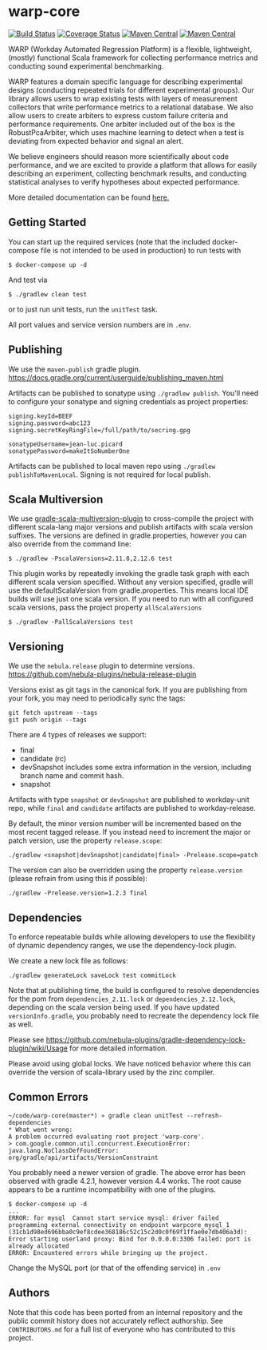 # warp-core

[![Build Status](https://travis-ci.org/Workday/warp-core.svg?branch=master)](https://travis-ci.org/Workday/warp-core)
[![Coverage Status](https://coveralls.io/repos/github/Workday/warp-core/badge.svg?branch=master)](https://coveralls.io/github/Workday/warp-core?branch=master)
[![Maven Central](https://maven-badges.herokuapp.com/maven-central/com.workday.warp/warp-core_2.11/badge.svg?subject=scala+2.11)](https://maven-badges.herokuapp.com/maven-central/com.workday.warp/warp-core_2.11)
[![Maven Central](https://maven-badges.herokuapp.com/maven-central/com.workday.warp/warp-core_2.12/badge.svg?subject=scala+2.12)](https://maven-badges.herokuapp.com/maven-central/com.workday.warp/warp-core_2.12)

WARP (Workday Automated Regression Platform) is a flexible, lightweight, (mostly) functional Scala framework for collecting performance metrics and conducting sound experimental benchmarking.

WARP features a domain specific language for describing experimental designs (conducting repeated trials for different experimental groups). Our library allows users to wrap existing tests with layers of measurement collectors that write performance metrics to a relational database. We also allow users to create arbiters to express custom failure criteria and performance requirements. One arbiter included out of the box is the RobustPcaArbiter, which uses machine learning to detect when a test is deviating from expected behavior and signal an alert.

We believe engineers should reason more scientifically about code performance, and we are excited to provide a platform that allows for easily describing an experiment, collecting benchmark results, and conducting statistical analyses to verify hypotheses about expected performance.

More detailed documentation can be found [here.](https://workday.github.io/warp-core)

## Getting Started
You can start up the required services (note that the included docker-compose file is not intended to be used in production) to run tests with
```
$ docker-compose up -d
```
And test via
```
$ ./gradlew clean test
```
or to just run unit tests, run the `unitTest` task.

All port values and service version numbers are in `.env`.


## Publishing
We use the `maven-publish` gradle plugin.
https://docs.gradle.org/current/userguide/publishing_maven.html

Artifacts can be published to sonatype using `./gradlew publish`.
You'll need to configure your sonatype and signing credentials as project properties:
```
signing.keyId=BEEF
signing.password=abc123
signing.secretKeyRingFile=/full/path/to/secring.gpg

sonatypeUsername=jean-luc.picard
sonatypePassword=makeItSoNumberOne
```
Artifacts can be published to local maven repo using `./gradlew publishToMavenLocal`. Signing is not required for local publish.

## Scala Multiversion
We use [gradle-scala-multiversion-plugin](https://github.com/ADTRAN/gradle-scala-multiversion-plugin)
to cross-compile the project with different scala-lang major versions and publish artifacts with scala version suffixes.
The versions are defined in gradle.properties, however you can also override from the command line:
```
$ ./gradlew -PscalaVersions=2.11.8,2.12.6 test
```
This plugin works by repeatedly invoking the gradle task graph with each different scala version specified.
Without any version specified, gradle will use the defaultScalaVersion from gradle.properties. This means local IDE builds
will use just one scala version. If you need to run with all configured scala versions, pass the project property `allScalaVersions`
```
$ ./gradlew -PallScalaVersions test
```


## Versioning
We use the `nebula.release` plugin to determine versions.
https://github.com/nebula-plugins/nebula-release-plugin

Versions exist as git tags in the canonical fork. If you are publishing from your fork, you may need to periodically
sync the tags:
```
git fetch upstream --tags
git push origin --tags
```

There are 4 types of releases we support:
  - final
  - candidate (rc)
  - devSnapshot includes some extra information in the version, including branch name and commit hash.
  - snapshot
  
Artifacts with type `snapshot` or `devSnapshot` are published to workday-unit repo, 
while `final` and `candidate` artifacts are published to workday-release.

By default, the minor version number will be incremented based on the most recent tagged release. If you instead need to
increment the major or patch version, use the property `release.scope`:
```
./gradlew <snapshot|devSnapshot|candidate|final> -Prelease.scope=patch
```

The version can also be overridden using the property `release.version` (please refrain from using this if possible):
```
./gradlew -Prelease.version=1.2.3 final
```


## Dependencies

To enforce repeatable builds while allowing developers to use the flexibility of dynamic dependency ranges, we use the
dependency-lock plugin.

We create a new lock file as follows:
```
./gradlew generateLock saveLock test commitLock
```

Note that at publishing time, the build is configured to resolve dependencies for the pom from `dependencies_2.11.lock`
or `dependencies_2.12.lock`, depending on the scala version being used.
If you have updated `versionInfo.gradle`, you probably need to recreate the dependency lock file as well.

Please see https://github.com/nebula-plugins/gradle-dependency-lock-plugin/wiki/Usage for more detailed information.

Please avoid using global locks. We have noticed behavior where this can override the version of scala-library used by the
zinc compiler.


## Common Errors

```
~/code/warp-core(master*) » gradle clean unitTest --refresh-dependencies
* What went wrong:
A problem occurred evaluating root project 'warp-core'.
> com.google.common.util.concurrent.ExecutionError: java.lang.NoClassDefFoundError: org/gradle/api/artifacts/VersionConstraint

```

You probably need a newer version of gradle. The above error has been observed with gradle 4.2.1, however version 4.4 works.
The root cause appears to be a runtime incompatibility with one of the plugins.

```
$ docker-compose up -d
...
ERROR: for mysql  Cannot start service mysql: driver failed programming external connectivity on endpoint warpcore_mysql_1 (31cb1d98ed696bba0c9ef8cdee368186c52c15c2d0c0f69f1ffae0e7db406a3d): Error starting userland proxy: Bind for 0.0.0.0:3306 failed: port is already allocated
ERROR: Encountered errors while bringing up the project.
```

Change the MySQL port (or that of the offending service) in `.env`

## Authors

Note that this code has been ported from an internal repository and the public commit history does not accurately reflect authorship.
See `CONTRIBUTORS.md` for a full list of everyone who has contributed to this project.

